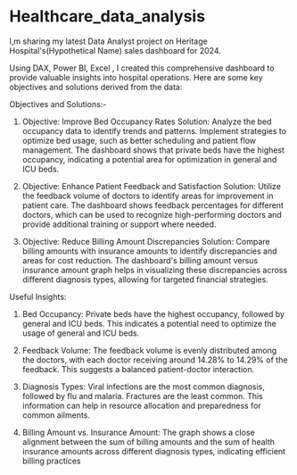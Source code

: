 # Healthcare_data_analysis
I,m sharing  my latest Data Analyst project on Heritage Hospital's(Hypothetical Name) sales dashboard for 2024.

Using DAX, Power BI, Excel , I created this comprehensive dashboard to provide valuable insights into hospital operations. Here are some key objectives and solutions derived from the data:

Objectives and Solutions:-

1. Objective: Improve Bed Occupancy Rates
Solution: Analyze the bed occupancy data to identify trends and patterns. Implement strategies to optimize bed usage, such as better scheduling and patient flow management. The dashboard shows that private beds have the highest occupancy, indicating a potential area for optimization in general and ICU beds.

2. Objective: Enhance Patient Feedback and Satisfaction
Solution: Utilize the feedback volume of doctors to identify areas for improvement in patient care. The dashboard shows feedback percentages for different doctors, which can be used to recognize high-performing doctors and provide additional training or support where needed.

3. Objective: Reduce Billing Amount Discrepancies
Solution: Compare billing amounts with insurance amounts to identify discrepancies and areas for cost reduction. The dashboard's billing amount versus insurance amount graph helps in visualizing these discrepancies across different diagnosis types, allowing for targeted financial strategies.

Useful Insights:

1. Bed Occupancy: Private beds have the highest occupancy, followed by general and ICU beds. This indicates a potential need to optimize the usage of general and ICU beds.

2. Feedback Volume: The feedback volume is evenly distributed among the doctors, with each doctor receiving around 14.28% to 14.29% of the feedback. This suggests a balanced patient-doctor interaction.

3. Diagnosis Types: Viral infections are the most common diagnosis, followed by flu and malaria. Fractures are the least common. This information can help in resource allocation and preparedness for common ailments.

4. Billing Amount vs. Insurance Amount: The graph shows a close alignment between the sum of billing amounts and the sum of health insurance amounts across different diagnosis types, indicating efficient billing practices
